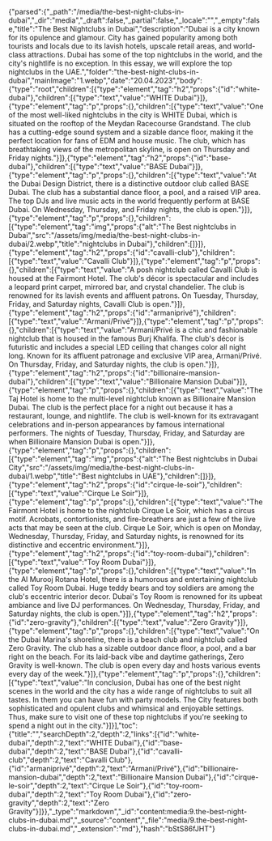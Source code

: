 {"parsed":{"_path":"/media/the-best-night-clubs-in-dubai","_dir":"media","_draft":false,"_partial":false,"_locale":"","_empty":false,"title":"The Best Nightclubs in Dubai","description":"Dubai is a city known for its opulence and glamour. City has gained popularity among both tourists and locals due to its lavish hotels, upscale retail areas, and world-class attractions. Dubai has some of the top nightclubs in the world, and the city's nightlife is no exception. In this essay, we will explore the top nightclubs in the UAE.","folder":"the-best-night-clubs-in-dubai","mainImage":"1.webp","date":"20.04.2023","body":{"type":"root","children":[{"type":"element","tag":"h2","props":{"id":"white-dubai"},"children":[{"type":"text","value":"WHITE Dubai"}]},{"type":"element","tag":"p","props":{},"children":[{"type":"text","value":"One of the most well-liked nightclubs in the city is WHITE Dubai, which is situated on the rooftop of the Meydan Racecourse Grandstand. The club has a cutting-edge sound system and a sizable dance floor, making it the perfect location for fans of EDM and house music. The club, which has breathtaking views of the metropolitan skyline, is open on Thursday and Friday nights."}]},{"type":"element","tag":"h2","props":{"id":"base-dubai"},"children":[{"type":"text","value":"BASE Dubai"}]},{"type":"element","tag":"p","props":{},"children":[{"type":"text","value":"At the Dubai Design District, there is a distinctive outdoor club called BASE Dubai. The club has a substantial dance floor, a pool, and a raised VIP area. The top DJs and live music acts in the world frequently perform at BASE Dubai. On Wednesday, Thursday, and Friday nights, the club is open."}]},{"type":"element","tag":"p","props":{},"children":[{"type":"element","tag":"img","props":{"alt":"The Best nightclubs in Dubai","src":"/assets/img/media/the-best-night-clubs-in-dubai/2.webp","title":"nightclubs in Dubai"},"children":[]}]},{"type":"element","tag":"h2","props":{"id":"cavalli-club"},"children":[{"type":"text","value":"Cavalli Club"}]},{"type":"element","tag":"p","props":{},"children":[{"type":"text","value":"A posh nightclub called Cavalli Club is housed at the Fairmont Hotel. The club's décor is spectacular and includes a leopard print carpet, mirrored bar, and crystal chandelier. The club is renowned for its lavish events and affluent patrons. On Tuesday, Thursday, Friday, and Saturday nights, Cavalli Club is open."}]},{"type":"element","tag":"h2","props":{"id":"armaniprivé"},"children":[{"type":"text","value":"Armani/Privé"}]},{"type":"element","tag":"p","props":{},"children":[{"type":"text","value":"Armani/Privé is a chic and fashionable nightclub that is housed in the famous Burj Khalifa. The club's décor is futuristic and includes a special LED ceiling that changes color all night long. Known for its affluent patronage and exclusive VIP area, Armani/Privé. On Thursday, Friday, and Saturday nights, the club is open."}]},{"type":"element","tag":"h2","props":{"id":"billionaire-mansion-dubai"},"children":[{"type":"text","value":"Billionaire Mansion Dubai"}]},{"type":"element","tag":"p","props":{},"children":[{"type":"text","value":"The Taj Hotel is home to the multi-level nightclub known as Billionaire Mansion Dubai. The club is the perfect place for a night out because it has a restaurant, lounge, and nightlife. The club is well-known for its extravagant celebrations and in-person appearances by famous international performers. The nights of Tuesday, Thursday, Friday, and Saturday are when Billionaire Mansion Dubai is open."}]},{"type":"element","tag":"p","props":{},"children":[{"type":"element","tag":"img","props":{"alt":"The Best nightclubs in Dubai City","src":"/assets/img/media/the-best-night-clubs-in-dubai/1.webp","title":"Best nightclubs in UAE"},"children":[]}]},{"type":"element","tag":"h2","props":{"id":"cirque-le-soir"},"children":[{"type":"text","value":"Cirque Le Soir"}]},{"type":"element","tag":"p","props":{},"children":[{"type":"text","value":"The Fairmont Hotel is home to the nightclub Cirque Le Soir, which has a circus motif. Acrobats, contortionists, and fire-breathers are just a few of the live acts that may be seen at the club. Cirque Le Soir, which is open on Monday, Wednesday, Thursday, Friday, and Saturday nights, is renowned for its distinctive and eccentric environment."}]},{"type":"element","tag":"h2","props":{"id":"toy-room-dubai"},"children":[{"type":"text","value":"Toy Room Dubai"}]},{"type":"element","tag":"p","props":{},"children":[{"type":"text","value":"In the Al Murooj Rotana Hotel, there is a humorous and entertaining nightclub called Toy Room Dubai. Huge teddy bears and toy soldiers are among the club's eccentric interior decor. Dubai's Toy Room is renowned for its upbeat ambiance and live DJ performances. On Wednesday, Thursday, Friday, and Saturday nights, the club is open."}]},{"type":"element","tag":"h2","props":{"id":"zero-gravity"},"children":[{"type":"text","value":"Zero Gravity"}]},{"type":"element","tag":"p","props":{},"children":[{"type":"text","value":"On the Dubai Marina's shoreline, there is a beach club and nightclub called Zero Gravity. The club has a sizable outdoor dance floor, a pool, and a bar right on the beach. For its laid-back vibe and daytime gatherings, Zero Gravity is well-known. The club is open every day and hosts various events every day of the week."}]},{"type":"element","tag":"p","props":{},"children":[{"type":"text","value":"In conclusion, Dubai has one of the best night scenes in the world and the city has a wide range of nightclubs to suit all tastes. In them you can have fun with party models. The City features both sophisticated and opulent clubs and whimsical and enjoyable settings. Thus, make sure to visit one of these top nightclubs if you're seeking to spend a night out in the city."}]}],"toc":{"title":"","searchDepth":2,"depth":2,"links":[{"id":"white-dubai","depth":2,"text":"WHITE Dubai"},{"id":"base-dubai","depth":2,"text":"BASE Dubai"},{"id":"cavalli-club","depth":2,"text":"Cavalli Club"},{"id":"armaniprivé","depth":2,"text":"Armani/Privé"},{"id":"billionaire-mansion-dubai","depth":2,"text":"Billionaire Mansion Dubai"},{"id":"cirque-le-soir","depth":2,"text":"Cirque Le Soir"},{"id":"toy-room-dubai","depth":2,"text":"Toy Room Dubai"},{"id":"zero-gravity","depth":2,"text":"Zero Gravity"}]}},"_type":"markdown","_id":"content:media:9.the-best-night-clubs-in-dubai.md","_source":"content","_file":"media/9.the-best-night-clubs-in-dubai.md","_extension":"md"},"hash":"bStS86fJHT"}
